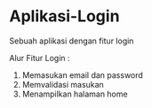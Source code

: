 # Aplikasi-Login
Sebuah aplikasi dengan fitur login

Alur Fitur Login :
1. Memasukan email dan password
2. Memvalidasi masukan
3. Menampilkan halaman home
